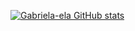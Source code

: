 [![Gabriela-ela GitHub stats](https://github-readme-stats.vercel.app/api?username=anuraghazra)](https://github.com/anuraghazra/github-readme-stats)
